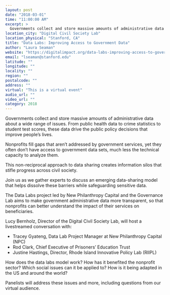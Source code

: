 ```yaml
---
layout: post
date: "2018-03-01"
time: "11:00:00 AM"
excerpt: >
  Governments collect and store massive amounts of administrative data about a wide range of issues. From public health data to crime ...
location_city: "Digital Civil Society Lab"
location_physical: "Stanford, CA"
title: "Data Labs: Improving Access to Government Data"
author: "Laura Seaman"
website: "https://digitalimpact.org/data-labs-improving-access-to-government-data/"
email: "lseaman@stanford.edu"
latitude: ""
longitude: ""
locality: ""
region: ""
postalcode: ""
address: ""
virtual: "This is a virtual event"
audio_url: ""
video_url: ""
category: 2018
---
```


Governments collect and store massive amounts of administrative data about a wide range of issues. From public health data to crime statistics to student test scores, these data drive the public policy decisions that improve people’s lives.

Nonprofits fill gaps that aren’t addressed by government services, yet they often don’t have access to government data sets, much less the technical capacity to analyze them.

This non-reciprocal approach to data sharing creates information silos that stifle progress across civil society.

Join us as we gather experts to discuss an emerging data-sharing model that helps dissolve these barriers while safeguarding sensitive data.

The Data Labs project led by New Philanthropy Capital and the Governance Lab aims to make government administrative data more transparent, so that nonprofits can better understand the impact of their services on beneficiaries.

Lucy Bernholz, Director of the Digital Civil Society Lab, will host a livestreamed conversation with:

- Tracey Gyateng, Data Lab Project Manager at New Philanthropy Capital (NPC)
- Rod Clark, Chief Executive of Prisoners’ Education Trust
- Justine Hastings, Director, Rhode Island Innovative Policy Lab (RIIPL)

How does the data labs model work? How has it benefited the nonprofit sector? Which social issues can it be applied to? How is it being adapted in the US and around the world?  

Panelists will address these issues and more, including questions from our virtual audience.
